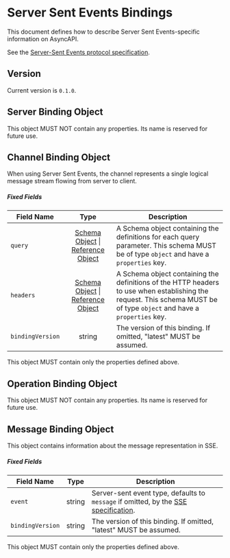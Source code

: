 # Server Sent Events Bindings

This document defines how to describe Server Sent Events-specific information on AsyncAPI.

See the [Server-Sent Events protocol specification][protocolSpecification].

<a name="version"></a>

## Version

Current version is `0.1.0`.


<a name="server"></a>

## Server Binding Object

This object MUST NOT contain any properties. Its name is reserved for future use.


<a name="channel"></a>

## Channel Binding Object

When using Server Sent Events, the channel represents a single logical message stream flowing from server to client. 

##### Fixed Fields

Field Name | Type | Description
---|:---:|---
<a name="operationBindingObjectQuery"></a>`query` | [Schema Object][schemaObject] \| [Reference Object](referenceObject) | A Schema object containing the definitions for each query parameter. This schema MUST be of type `object` and have a `properties` key.
<a name="operationBindingObjectHeaders"></a>`headers` | [Schema Object][schemaObject] \| [Reference Object](referenceObject) | A Schema object containing the definitions of the HTTP headers to use when establishing the request. This schema MUST be of type `object` and have a `properties` key.
<a name="operationBindingObjectBindingVersion"></a>`bindingVersion` | string | The version of this binding. If omitted, "latest" MUST be assumed.

This object MUST contain only the properties defined above.

<a name="operation"></a>

## Operation Binding Object

This object MUST NOT contain any properties. Its name is reserved for future use.


<a name="message"></a>

## Message Binding Object

This object contains information about the message representation in SSE.

##### Fixed Fields

Field Name | Type | Description
---|:---:|---
<a name="messageBindingObjectEventType"></a>`event` | string | Server-sent event type, defaults to `message` if omitted, by the [SSE specification][protocolSpecification]. |
<a name="messageBindingObjectBindingVersion"></a>`bindingVersion` | string | The version of this binding. If omitted, "latest" MUST be assumed.

This object MUST contain only the properties defined above.


[schemaObject]: https://github.com/asyncapi/spec/blob/master/spec/asyncapi.md#schemaObject
[referenceObject]: https://github.com/asyncapi/spec/blob/master/spec/asyncapi.md#referenceObject
[protocolSpecification]: https://html.spec.whatwg.org/multipage/server-sent-events.html#server-sent-events
